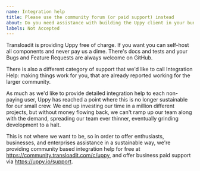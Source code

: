 ```yaml
---
name: Integration help
title: Please use the community forum (or paid support) instead
about: Do you need assistance with building the Uppy client in your bundler, or running Companion on your own preferred server platform?
labels: Not Accepted
---
```


Transloadit is providing Uppy free of charge. If you want you can self-host all components and never pay us a dime. There's docs and tests and your Bugs and Feature Requests are always welcome on GitHub. 

There is also a different category of support that we'd like to call Integration Help: making things work for you, that are already reported working for the larger community.

As much as we'd like to provide detailed integration help to each non-paying user, Uppy has reached a point where this is no longer sustainable for our small crew. We end up investing our time in a million different projects, but without money flowing back, we can't ramp up our team along with the demand, spreading our team ever thinner, eventually grinding development to a halt.

This is not where we want to be, so in order to offer enthusiasts, businesses, and enterprises assistance in a sustainable way, we're providing community based integration help for free at <https://community.transloadit.com/c/uppy>, and offer business paid support via <https://uppy.io/support>.
